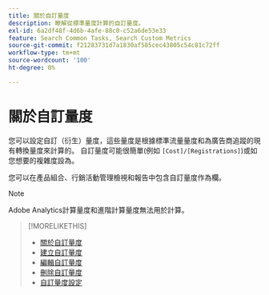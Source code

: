 ```yaml
---
title: 關於自訂量度
description: 瞭解從標準量度計算的自訂量度。
exl-id: 6a2df48f-4d6b-4afe-88c0-c52a6de53e33
feature: Search Common Tasks, Search Custom Metrics
source-git-commit: f21283731d7a1830af585cec43805c54c81c72ff
workflow-type: tm+mt
source-wordcount: '100'
ht-degree: 0%

---
```


# 關於自訂量度

您可以設定自訂（衍生）量度，這些量度是根據標準流量量度和為廣告商追蹤的現有轉換量度來計算的。 自訂量度可能很簡單(例如 `[Cost]/[Registrations]`)或如您想要的複雜度設為。

您可以在產品組合、行銷活動管理檢視和報告中包含自訂量度作為欄。

>[!NOTE]
>
>Adobe Analytics計算量度和進階計算量度無法用於計算。

>[!MORELIKETHIS]
>
>* [關於自訂量度](custom-metric-about.md)
>* [建立自訂量度](custom-metric-create.md)
>* [編輯自訂量度](custom-metric-edit.md)
>* [刪除自訂量度](custom-metric-delete.md)
>* [自訂量度設定](custom-metric-settings.md)
